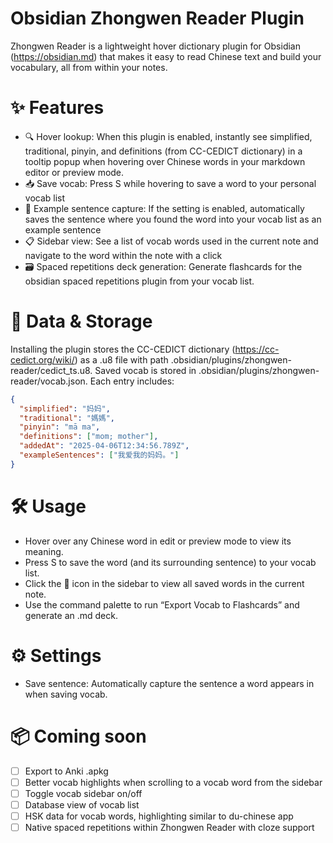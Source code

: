 # Obsidian Zhongwen Reader Plugin
Zhongwen Reader is a lightweight hover dictionary plugin for Obsidian (https://obsidian.md) that makes it easy to read Chinese text and build your vocabulary, all from within your notes. 

# ✨ Features
- 🔍 Hover lookup: When this plugin is enabled, instantly see simplified, traditional, pinyin, and definitions (from CC-CEDICT dictionary) in a tooltip popup when hovering over Chinese words in your markdown editor or preview mode. 
- 📥 Save vocab: Press S while hovering to save a word to your personal vocab list
- 🧠 Example sentence capture: If the setting is enabled, automatically saves the sentence where you found the word into your vocab list as an example sentence
- 📋 Sidebar view: See a list of vocab words used in the current note and navigate to the word within the note with a click
- 🗃️ Spaced repetitions deck generation: Generate flashcards for the obsidian spaced repetitions plugin from your vocab list.

# 🧾 Data & Storage
Installing the plugin stores the CC-CEDICT dictionary (https://cc-cedict.org/wiki/) as a .u8 file with path .obsidian/plugins/zhongwen-reader/cedict_ts.u8.
Saved vocab is stored in .obsidian/plugins/zhongwen-reader/vocab.json.
Each entry includes:
```json
{
  "simplified": "妈妈",
  "traditional": "媽媽",
  "pinyin": "mā ma",
  "definitions": ["mom; mother"],
  "addedAt": "2025-04-06T12:34:56.789Z",
  "exampleSentences": ["我爱我的妈妈。"]
}
```
# 🛠️ Usage
- Hover over any Chinese word in edit or preview mode to view its meaning.
- Press S to save the word (and its surrounding sentence) to your vocab list.
- Click the 📘 icon in the sidebar to view all saved words in the current note.
- Use the command palette to run “Export Vocab to Flashcards” and generate an .md deck.

# ⚙️ Settings
- Save sentence: Automatically capture the sentence a word appears in when saving vocab.

# 📦 Coming soon
- [ ] Export to Anki .apkg
- [ ] Better vocab highlights when scrolling to a vocab word from the sidebar
- [ ] Toggle vocab sidebar on/off
- [ ] Database view of vocab list
- [ ] HSK data for vocab words, highlighting similar to du-chinese app
- [ ] Native spaced repetitions within Zhongwen Reader with cloze support
